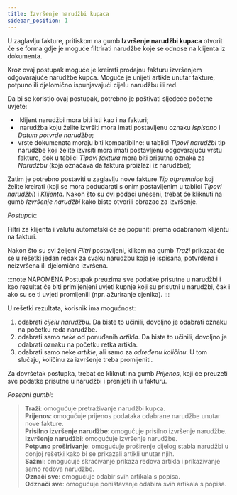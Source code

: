 ```yaml
---
title: Izvršenje narudžbi kupaca
sidebar_position: 1
---
```


U zaglavlju fakture, pritiskom na gumb **Izvršenje narudžbi kupaca** otvorit će se forma gdje je moguće filtrirati narudžbe koje se odnose na klijenta iz dokumenta.

Kroz ovaj postupak moguće je kreirati prodajnu fakturu izvršenjem odgovarajuće narudžbe kupca. Moguće je unijeti artikle unutar fakture, potpuno ili djelomično ispunjavajući cijelu narudžbu ili red.

Da bi se koristio ovaj postupak, potrebno je poštivati sljedeće početne uvjete:  
 -  klijent narudžbi mora biti isti kao i na fakturi;
 -  narudžba koju želite izvršiti mora imati postavljenu oznaku *Ispisano* i *Datum potvrde narudžbe*;
 - vrste dokumenata moraju biti kompatibilne: u tablici  *Tipovi narudžbi* tip narudžbe koji želite izvršiti mora imati postavljenu odgovarajuću vrstu fakture, dok u tablici *Tipovi faktura* mora biti prisutna oznaka za *Narudžbu* (koja označava da faktura proizlazi iz narudžbe);

Zatim je potrebno postaviti u zaglavlju nove fakture *Tip otpremnice* koji želite kreirati (koji se mora podudarati s onim postavljenim u tablici *Tipovi narudžbi*) i *Klijenta*. Nakon što su ovi podaci uneseni, trebat će kliknuti na gumb *Izvršenje narudžbi* kako biste otvorili obrazac za izvršenje.

*Postupak*:

Filtri za klijenta i valutu automatski će se popuniti prema odabranom klijentu na fakturi.

Nakon što su svi željeni *Filtri* postavljeni, klikom na gumb *Traži* prikazat će se u rešetki jedan redak za svaku narudžbu koja je ispisana, potvrđena i neizvršena ili djelomično izvršena.

:::note NAPOMENA
Postupak preuzima sve podatke prisutne u narudžbi i kao rezultat će biti primijenjeni uvjeti kupnje koji su prisutni u narudžbi, čak i ako su se ti uvjeti promijenili (npr. ažuriranje cjenika).
:::

U rešetki rezultata, korisnik ima mogućnost:

 1. odabrati *cijelu narudžbu*. Da biste to učinili, dovoljno je odabrati oznaku na početku reda narudžbe.
 2. odabrati samo *neke* od ponuđenih *artikla*. Da biste to učinili, dovoljno je odabrati oznaku na početku retka artikla.
 3. odabrati samo neke *artikle*, ali samo za *određenu količinu*. U tom slučaju, količinu za izvršenje treba promijeniti.

Za dovršetak postupka, trebat će kliknuti na gumb *Prijenos*, koji će preuzeti sve podatke prisutne u narudžbi i prenijeti ih u fakturu.

*Posebni gumbi*:

> **Traži**: omogućuje pretraživanje narudžbi kupca.   
> **Prijenos**: omogućuje prijenos podataka odabrane narudžbe unutar nove fakture.   
> **Prisilno izvršenje narudžbe**: omogućuje prisilno izvršenje narudžbe.  
> **Izvršenje narudžbi**: omogućuje izvršenje narudžbe.  
> **Potpuno proširivanje**: omogućuje proširenje cijelog stabla narudžbi u donjoj rešetki kako bi se prikazali artikli unutar njih.  
> **Sažmi**: omogućuje skraćivanje prikaza redova artikla i prikazivanje samo redova narudžbe.   
> **Označi sve**: omogućuje odabir svih artikala s popisa.  
> **Odznači sve**: omogućuje poništavanje odabira svih artikala s popisa.  